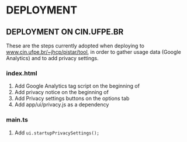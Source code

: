 # DEPLOYMENT

## DEPLOYMENT ON CIN.UFPE.BR
These are the steps currently adopted when deploying to www.cin.ufpe.br/~jhcp/pistar/tool, in order
to gather usage data (Google Analytics) and to add privacy settings.

### index.html
1. Add Google Analytics tag script on the beginning of <head>
2. Add privacy notice on the beginning of <body>
3. Add Privacy settings buttons on the options tab
4. Add app/ui/privacy.js as a dependency

### main.ts
1. Add ```ui.startupPrivacySettings();```